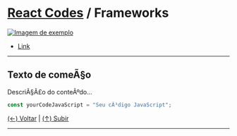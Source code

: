 # [React Codes](https://github.com/systemboys/React_Codes#react-codes "React Codes") / Frameworks

[![Imagem de exemplo](https://vtcc.vn/wp-content/uploads/2023/02/Framework-la-gi.jpg "Imagem de exemplo")](https://vtcc.vn/wp-content/uploads/2023/02/Framework-la-gi.jpg "Imagem de exemplo")

- [Link](https://site.com#anchor-link "Link")

---

## Texto de comeÃ§o

DescriÃ§Ã£o do conteÃºdo...

```javascript
const yourCodeJavaScript = "Seu cÃ³digo JavaScript";
```

[(&larr;) Voltar](https://github.com/systemboys/React_Codes#react-codes "Voltar ao SumÃ¡rio") | 
[(&uarr;) Subir](#frameworks "Subir para o topo")

---